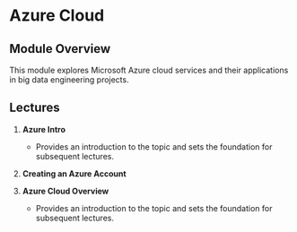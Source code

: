 # Azure Cloud

## Module Overview

This module explores Microsoft Azure cloud services and their applications in big data engineering projects.

## Lectures

1. **Azure Intro**
   - Provides an introduction to the topic and sets the foundation for subsequent lectures.

2. **Creating an Azure Account**

3. **Azure Cloud Overview**
   - Provides an introduction to the topic and sets the foundation for subsequent lectures.

